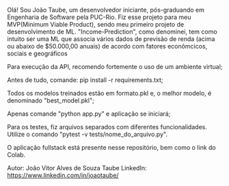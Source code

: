 Olá! Sou João Taube, um desenvolvedor iniciante, pós-graduando em Engenharia de Software pela PUC-Rio. Fiz esse projeto para meu MVP(Minimum Viable Product), sendo meu primeiro projeto de desenvolvimento de ML. "Income-Prediction", como denominei, tem como intuito ser uma ML que associa vários dados de previsão de renda (acima ou abaixo de $50.000,00 anuais) de acordo com fatores econômcicos, sociais e geográficos

Para execução da API, recomendo fortemente o uso de um ambiente virtual;

Antes de tudo, comande: pip install -r requirements.txt;

Todos os modelos treinados estão em formato.pkl e, o melhor modelo, é denominado "best_model.pkl";

Apenas comande "python app.py" e aplicação se iniciará;

Para os testes, fiz arquivos separados com diferentes funcionalidades. Utilize o comando "pytest -v tests/nome_do_arquivo.py".

O aplicação fullstack está presente nesse repositório, bem como o link do Colab.

Autor: João Vitor Alves de Souza Taube LinkedIn: https://www.linkedin.com/in/joaotaube/
